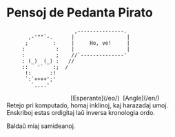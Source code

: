 Pensoj de Pedanta Pirato
========================

```
                      ,---------------.
       ,-'""`-.      |                 |
      ;        :     |     Ho, ve!     |
     :          :    |                 |
     :          ;    //`--------------'
     : (_)  (_) :   //
     ::   '`   :;  /
      !:      :!
      `:`++++';'
        `....'
```

<center>
<div class="text-small">
[Esperante](/eo/)  [Angle](/en/)
</div>
</center>

<div class="text-right">Retejo pri komputado, homaj inklinoj, kaj harazadaj umoj.</div>
<div class="text-right">Enskriboj estas ordigitaj laŭ inversa kronologia ordo.</div>

Baldaŭ miaj samideanoj.
